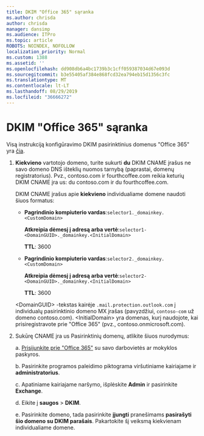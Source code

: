 ```yaml
---
title: DKIM "Office 365" sąranka
ms.author: chrisda
author: chrisda
manager: dansimp
ms.audience: ITPro
ms.topic: article
ROBOTS: NOINDEX, NOFOLLOW
localization_priority: Normal
ms.custom: 1388
ms.assetid: ''
ms.openlocfilehash: dd908db6a4bc1739b3c1cff059387034d67e093d
ms.sourcegitcommit: b3e55405af384e868fcd32ea794eb15d1356c3fc
ms.translationtype: MT
ms.contentlocale: lt-LT
ms.lasthandoff: 08/29/2019
ms.locfileid: "36666272"
---
```

# <a name="setup-dkim-in-office-365"></a>DKIM "Office 365" sąranka

Visą instrukciją konfigūravimo DKIM pasirinktinius domenus "Office 365" yra [čia](https://docs.microsoft.com/office365/SecurityCompliance/use-dkim-to-validate-outbound-email#what-you-need-to-do-to-manually-set-up-dkim-in-office-365).

1. **Kiekvieno** vartotojo domeno, turite sukurti **du** DKIM CNAME įrašus ne savo domeno DNS išteklių nuomos tarnybą (paprastai, domenų registratorius). Pvz., contoso.com ir fourthcoffee.com reikia keturių DKIM CNAME įra us: du contoso.com ir du fourthcoffee.com.

   DKIM CNAME įrašus apie **kiekvieno** individualiame domene naudoti šiuos formatus:

   - **Pagrindinio kompiuterio vardas**:`selector1._domainkey.<CustomDomain>`

     **Atkreipia dėmesį į adresą arba vertė**:`selector1-<DomainGUID>._domainkey.<InitialDomain>`

     **TTL**: 3600

   - **Pagrindinio kompiuterio vardas**:`selector2._domainkey.<CustomDomain>`

     **Atkreipia dėmesį į adresą arba vertė**:`selector2-<DomainGUID>._domainkey.<InitialDomain>`

     **TTL**: 3600

   \<DomainGUID\> -tekstas kairėje `.mail.protection.outlook.com` į individualų pasirinktinio domeno MX įrašas (pavyzdžiui, `contoso-com` už domeno contoso.com). \<InitialDomain\> yra domenas, kurį naudojote, kai prisiregistravote prie "Office 365" (pvz., contoso.onmicrosoft.com).

2. Sukūrę CNAME įra us Pasirinktinių domenų, atlikite šiuos nurodymus:

   a. [Prisijunkite prie "Office 365"](https://support.office.microsoft.com/article/e9eb7d51-5430-4929-91ab-6157c5a050b4) su savo darbovietės ar mokyklos paskyros.

   b. Pasirinkite programos paleidimo piktograma viršutiniame kairiajame ir **administratorius**.

   c. Apatiniame kairiajame naršymo, išplėskite **Admin** ir pasirinkite **Exchange**.

   d. Eikite į **saugos** > **DKIM**.

   e. Pasirinkite domeno, tada pasirinkite **įjungti** pranešimams **pasirašyti šio domeno su DKIM parašais**. Pakartokite šį veiksmą kiekvienam individualiame domene.

